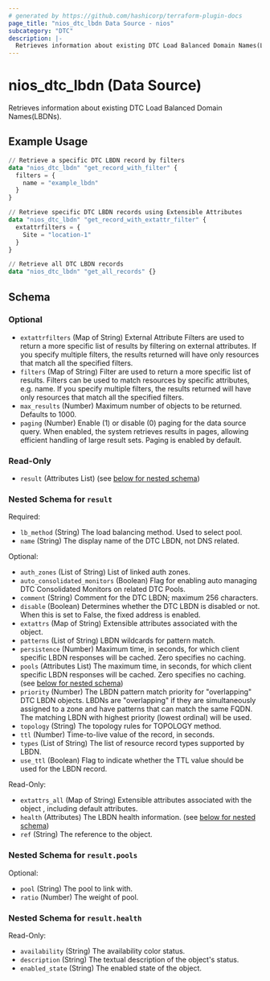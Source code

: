 ```yaml
---
# generated by https://github.com/hashicorp/terraform-plugin-docs
page_title: "nios_dtc_lbdn Data Source - nios"
subcategory: "DTC"
description: |-
  Retrieves information about existing DTC Load Balanced Domain Names(LBDNs).
---
```


# nios_dtc_lbdn (Data Source)

Retrieves information about existing DTC Load Balanced Domain Names(LBDNs).

## Example Usage

```terraform
// Retrieve a specific DTC LBDN record by filters
data "nios_dtc_lbdn" "get_record_with_filter" {
  filters = {
    name = "example_lbdn"
  }
}

// Retrieve specific DTC LBDN records using Extensible Attributes
data "nios_dtc_lbdn" "get_record_with_extattr_filter" {
  extattrfilters = {
    Site = "location-1"
  }
}

// Retrieve all DTC LBDN records
data "nios_dtc_lbdn" "get_all_records" {}
```

<!-- schema generated by tfplugindocs -->
## Schema

### Optional

- `extattrfilters` (Map of String) External Attribute Filters are used to return a more specific list of results by filtering on external attributes. If you specify multiple filters, the results returned will have only resources that match all the specified filters.
- `filters` (Map of String) Filter are used to return a more specific list of results. Filters can be used to match resources by specific attributes, e.g. name. If you specify multiple filters, the results returned will have only resources that match all the specified filters.
- `max_results` (Number) Maximum number of objects to be returned. Defaults to 1000.
- `paging` (Number) Enable (1) or disable (0) paging for the data source query. When enabled, the system retrieves results in pages, allowing efficient handling of large result sets. Paging is enabled by default.

### Read-Only

- `result` (Attributes List) (see [below for nested schema](#nestedatt--result))

<a id="nestedatt--result"></a>
### Nested Schema for `result`

Required:

- `lb_method` (String) The load balancing method. Used to select pool.
- `name` (String) The display name of the DTC LBDN, not DNS related.

Optional:

- `auth_zones` (List of String) List of linked auth zones.
- `auto_consolidated_monitors` (Boolean) Flag for enabling auto managing DTC Consolidated Monitors on related DTC Pools.
- `comment` (String) Comment for the DTC LBDN; maximum 256 characters.
- `disable` (Boolean) Determines whether the DTC LBDN is disabled or not. When this is set to False, the fixed address is enabled.
- `extattrs` (Map of String) Extensible attributes associated with the object.
- `patterns` (List of String) LBDN wildcards for pattern match.
- `persistence` (Number) Maximum time, in seconds, for which client specific LBDN responses will be cached. Zero specifies no caching.
- `pools` (Attributes List) The maximum time, in seconds, for which client specific LBDN responses will be cached. Zero specifies no caching. (see [below for nested schema](#nestedatt--result--pools))
- `priority` (Number) The LBDN pattern match priority for "overlapping" DTC LBDN objects. LBDNs are "overlapping" if they are simultaneously assigned to a zone and have patterns that can match the same FQDN. The matching LBDN with highest priority (lowest ordinal) will be used.
- `topology` (String) The topology rules for TOPOLOGY method.
- `ttl` (Number) Time-to-live value of the record, in seconds.
- `types` (List of String) The list of resource record types supported by LBDN.
- `use_ttl` (Boolean) Flag to indicate whether the TTL value should be used for the LBDN record.

Read-Only:

- `extattrs_all` (Map of String) Extensible attributes associated with the object , including default attributes.
- `health` (Attributes) The LBDN health information. (see [below for nested schema](#nestedatt--result--health))
- `ref` (String) The reference to the object.

<a id="nestedatt--result--pools"></a>
### Nested Schema for `result.pools`

Optional:

- `pool` (String) The pool to link with.
- `ratio` (Number) The weight of pool.


<a id="nestedatt--result--health"></a>
### Nested Schema for `result.health`

Read-Only:

- `availability` (String) The availability color status.
- `description` (String) The textual description of the object's status.
- `enabled_state` (String) The enabled state of the object.
